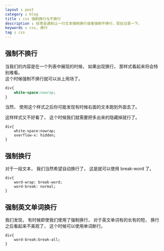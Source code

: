 ```yaml
---
layout : post
category : blog
title : css 强制换行与不换行 
description : 经常会遇到让一行文本强制换行或者强制不换行，现在记录一下。 
keywords : css, 换行
tag : css
---
```


## 强制不换行

当我们的内容是在一个列表中展现的时候， 如果出现换行， 那样式看起来将会特别难看。  
这个时候强制不换行就可以派上用场了。  

```css
div{
    white-space:nowrap;
}
```

当然， 使用这个样式之后你可能发现有时候右面的文本跑到外面去了。  

这样样式又不好看了， 这个时候我们就需要把多出来的隐藏掉就行了。  

```
div{
    white-space:nowrap;
    overflow-x: hidden;
}
```



## 强制换行

对于一段文本， 我们当然希望自动换行了， 这是就可以使用 break-word 了。  

```
div{
    word-wrap: break-word; 
    word-break: normal; 
}
```


## 强制英文单词换行


我们发现， 有时候即使我们使用了强制换行， 对于英文单词有的长有的短， 换行之后看起来不美观了， 这个时候可以使用单词断行。  

```
div{
    word-break:break-all;
}
```

[tiankonguse]:    http://tiankonguse.com  "tiankonguse"

